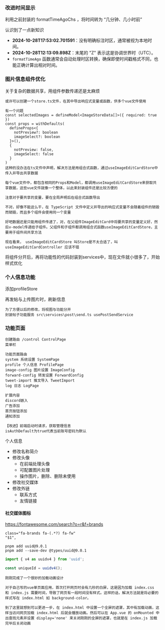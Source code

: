 ### 改进时间显示
利用之前封装的 formatTimeAgoChs ，将时间转为 “几分钟、几小时前”

认识到了一点新知识
   - **2024-10-28T17:53:02.701591**：没有明确标注时区，通常被视为本地时间。
   - **2024-10-28T12:13:09.898Z**：末尾的 "Z" 表示这是协调世界时（UTC）。
   - `formatTimeAgo` 函数通常会自动处理时区转换，确保即使时间戳格式不同，也能正确计算出相对时间。

### 图片信息组件优化
关于复杂的数据共享，用组件参数传递还是太麻烦
```
或许可以创建一个store.ts文件，在其中导出响应式变量或函数，供多个vue文件使用

有一个问题
const selectedImages = defineModel<ImageStoreData[]>({ required: true })
const props = withDefaults(
  defineProps<{
    notPreview?: boolean
    imageSelect?: boolean
  }>(),
  {
    notPreview: false,
    imageSelect: false
  }
)
这种的没办法在ts文件中声明，解决方法是用组合式函数，通过useImageEditCardStore中传入并导出共享数据

每个vue文件中，都包含相同的Props和Model，都调用useImageEditCardStore来获取共享数据，这些vue文件就像一个整体，以此来封装组件还是比较方便的

注意对于要共享的变量，要在全局声明后在组合式函数导出

不对，好像不能这么干，在 TypeScript 文件中定义并导出的响应式变量不会随着组件的销毁而销毁，而且多个组件会使用同一个变量

好吧数据还是只能用组件传递了，对，在父组件ImageEditCard中将要共享的变量定义好，然后v-model传递给子组件。父组件和子组件都调用组合式函数useImageEditCardStore，主要用于组件间共享方法

现在看来， useImageEditCardStore 叫Store是不太合适了，叫 useImageEditCardController 应该不错
```

将组件分开后，再将功能性的代码封装到services中，现在文件就小很多了，开始样式优化



### 个人信息功能
添加profileStore

再发帖与上传图片时，刷新信息
```
为了方便以后的修改，将视图与功能分开
封装帖子功能服务 src\services\post\send.ts usePostSendService
```

### 功能页面
```
创建路由 /control ControlPage
菜单栏 

功能页面路由
system 系统设置 SystemPage
profile 个人信息 ProfilePage
image-config 图片设置 ImageConfig
forward-config 转发设置 ForwardConfig
tweet-import 推文导入 TweetImport
log 日志 LogPage

扩展内容
discord嵌入
广告添加
首页按钮添加
通知添加

【改进】前端启动时请求，获取管理信息
isAuthDefault为true代表当前账号密码为默认
```

个人信息
- 修改名称简介
- 修改头像
	- 在前端处理头像
	- 可配置图片处理
	- 操作图片，删除、删除未使用
- 修改社交媒体
- 修改外链
	- 联系方式
	- 友情链接

#### 社交媒体图标
https://fontawesome.com/search?o=r&f=brands
```
class="fa-brands fa-(.*?) fa-fw"
"$1",
```

```
pnpm add uuid@9.0.1
pnpm add --save-dev @types/uuid@9.0.1
```

```javascript
import { v4 as uuidv4 } from 'uuid';

const uniqueId = uuidv4();
```


```
刚刚完成了一个很妙的加载动画设计

对于自己写的vue单页面应用，首次打开网页时会有几秒的白屏，这是因为加载 index.css 和 index.js 需要时间，导致了网页有一段时间没有样式。这样的话，解决方法就是将必要的样式写在 index.html 如 background-color。

到了这里就想到可以更进一步，在 index.html 中设置一个全屏的遮罩，其中有加载动画，这样当访问网页加载 index.html 后就会播放动画。然后可以在 App.vue 的 onMounted 中出查找元素并设置 display='none' 来关闭刚刚的全屏的遮罩，也就是在 index.js 加载完毕后关闭动画
```
